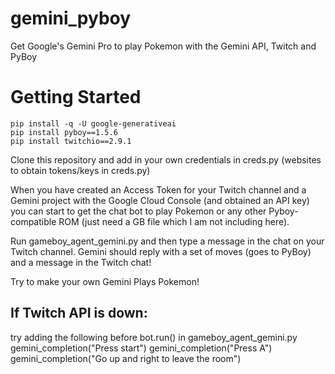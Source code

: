 # gemini_pyboy
Get Google's Gemini Pro to play Pokemon with the Gemini API, Twitch and PyBoy
# Getting Started

```
pip install -q -U google-generativeai
pip install pyboy==1.5.6
pip install twitchio==2.9.1
```

Clone this repository and add in your own credentials in creds.py (websites to obtain tokens/keys in creds.py)

When you have created an Access Token for your Twitch channel and a Gemini project with the Google Cloud Console (and obtained an API key) you can start to get the chat bot to play Pokemon or any other Pyboy-compatible ROM (just need a GB file which I am not including here). 

Run gameboy_agent_gemini.py and then type a message in the chat on your Twitch channel. Gemini should reply with a set of moves (goes to PyBoy) and a message in the Twitch chat! 

Try to make your own Gemini Plays Pokemon!

## If Twitch API is down:
try adding the following before bot.run() in gameboy_agent_gemini.py
gemini_completion("Press start")
gemini_completion("Press A")
gemini_completion("Go up and right to leave the room")
